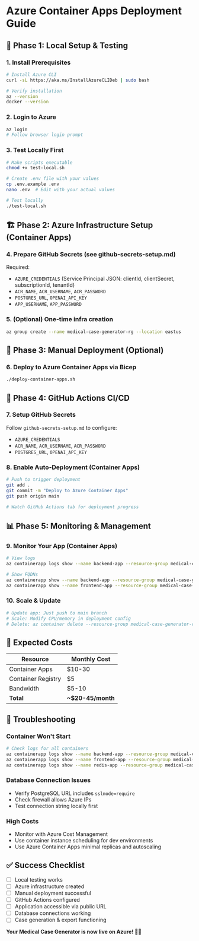 # Azure Container Apps Deployment Guide

## 🚀 Phase 1: Local Setup & Testing

### 1. Install Prerequisites
```bash
# Install Azure CLI
curl -sL https://aka.ms/InstallAzureCLIDeb | sudo bash

# Verify installation
az --version
docker --version
```

### 2. Login to Azure
```bash
az login
# Follow browser login prompt
```

### 3. Test Locally First
```bash
# Make scripts executable
chmod +x test-local.sh

# Create .env file with your values
cp .env.example .env
nano .env  # Edit with your actual values

# Test locally
./test-local.sh
```

## 🏗️ Phase 2: Azure Infrastructure Setup (Container Apps)

### 4. Prepare GitHub Secrets (see github-secrets-setup.md)
Required:
- `AZURE_CREDENTIALS` (Service Principal JSON: clientId, clientSecret, subscriptionId, tenantId)
- `ACR_NAME`, `ACR_USERNAME`, `ACR_PASSWORD`
- `POSTGRES_URL`, `OPENAI_API_KEY`
- `APP_USERNAME`, `APP_PASSWORD`

### 5. (Optional) One-time infra creation
```bash
az group create --name medical-case-generator-rg --location eastus
```

## 🚀 Phase 3: Manual Deployment (Optional)

### 6. Deploy to Azure Container Apps via Bicep
```bash
./deploy-container-apps.sh
```

## 🔄 Phase 4: GitHub Actions CI/CD

### 7. Setup GitHub Secrets
Follow `github-secrets-setup.md` to configure:
- `AZURE_CREDENTIALS`
- `ACR_NAME`, `ACR_USERNAME`, `ACR_PASSWORD`
- `POSTGRES_URL`, `OPENAI_API_KEY`

### 8. Enable Auto-Deployment (Container Apps)
```bash
# Push to trigger deployment
git add .
git commit -m "Deploy to Azure Container Apps"
git push origin main

# Watch GitHub Actions tab for deployment progress
```

## 📊 Phase 5: Monitoring & Management

### 9. Monitor Your App (Container Apps)
```bash
# View logs
az containerapp logs show --name backend-app --resource-group medical-case-generator-rg --follow

# Show FQDNs
az containerapp show --name backend-app --resource-group medical-case-generator-rg --query "properties.configuration.ingress.fqdn" -o tsv
az containerapp show --name frontend-app --resource-group medical-case-generator-rg --query "properties.configuration.ingress.fqdn" -o tsv
```

### 10. Scale & Update
```bash
# Update app: Just push to main branch
# Scale: Modify CPU/memory in deployment config
# Delete: az container delete --resource-group medical-case-generator-rg --name medical-case-generator --yes
```

## 🎯 Expected Costs

| Resource | Monthly Cost |
|----------|--------------|
| Container Apps | $10-30 |
| Container Registry | $5 |
| Bandwidth | $5-10 |
| **Total** | **~$20-45/month** |

## 🔧 Troubleshooting

### Container Won't Start
```bash
# Check logs for all containers
az containerapp logs show --name backend-app --resource-group medical-case-generator-rg --follow
az containerapp logs show --name frontend-app --resource-group medical-case-generator-rg --follow
az containerapp logs show --name redis-app --resource-group medical-case-generator-rg --follow
```

### Database Connection Issues
- Verify PostgreSQL URL includes `sslmode=require`
- Check firewall allows Azure IPs
- Test connection string locally first

### High Costs
- Monitor with Azure Cost Management
- Use container instance scheduling for dev environments
- Use Azure Container Apps minimal replicas and autoscaling

## ✅ Success Checklist

- [ ] Local testing works
- [ ] Azure infrastructure created
- [ ] Manual deployment successful
- [ ] GitHub Actions configured
- [ ] Application accessible via public URL
- [ ] Database connections working
- [ ] Case generation & export functioning

**Your Medical Case Generator is now live on Azure! 🏥✨**
